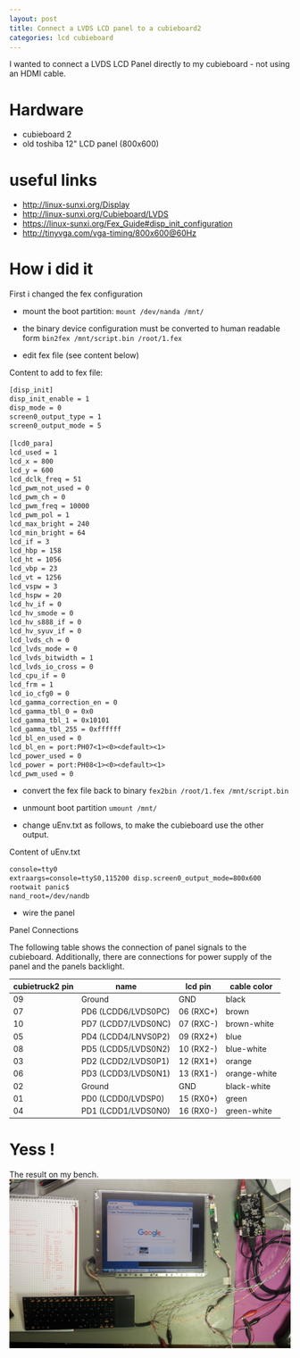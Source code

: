 ```yaml
---
layout: post
title: Connect a LVDS LCD panel to a cubieboard2
categories: lcd cubieboard
---
```



I wanted to connect a LVDS LCD Panel directly to my cubieboard - not using an HDMI cable.

# Hardware

* cubieboard 2
* old toshiba 12" LCD panel (800x600)

# useful links

* http://linux-sunxi.org/Display
* http://linux-sunxi.org/Cubieboard/LVDS
* https://linux-sunxi.org/Fex_Guide#disp_init_configuration
* http://tinyvga.com/vga-timing/800x600@60Hz

# How i did it

First i changed the fex configuration

* mount the boot partition:
`mount /dev/nanda /mnt/`

* the binary device configuration must be converted to human readable form `bin2fex /mnt/script.bin /root/1.fex`

* edit fex file (see content below)

Content to add to fex file:

    [disp_init]
    disp_init_enable = 1
    disp_mode = 0
    screen0_output_type = 1
    screen0_output_mode = 5
    
    [lcd0_para]
    lcd_used = 1
    lcd_x = 800
    lcd_y = 600
    lcd_dclk_freq = 51
    lcd_pwm_not_used = 0
    lcd_pwm_ch = 0
    lcd_pwm_freq = 10000
    lcd_pwm_pol = 1
    lcd_max_bright = 240
    lcd_min_bright = 64
    lcd_if = 3
    lcd_hbp = 158
    lcd_ht = 1056
    lcd_vbp = 23
    lcd_vt = 1256
    lcd_vspw = 3
    lcd_hspw = 20
    lcd_hv_if = 0
    lcd_hv_smode = 0
    lcd_hv_s888_if = 0
    lcd_hv_syuv_if = 0
    lcd_lvds_ch = 0
    lcd_lvds_mode = 0
    lcd_lvds_bitwidth = 1
    lcd_lvds_io_cross = 0
    lcd_cpu_if = 0
    lcd_frm = 1
    lcd_io_cfg0 = 0
    lcd_gamma_correction_en = 0
    lcd_gamma_tbl_0 = 0x0
    lcd_gamma_tbl_1 = 0x10101
    lcd_gamma_tbl_255 = 0xffffff
    lcd_bl_en_used = 0
    lcd_bl_en = port:PH07<1><0><default><1>
    lcd_power_used = 0
    lcd_power = port:PH08<1><0><default><1>
    lcd_pwm_used = 0

* convert the fex file back to binary `fex2bin /root/1.fex /mnt/script.bin`

* unmount boot partition `umount /mnt/`

* change uEnv.txt as follows, to make the cubieboard use the other output.

Content of uEnv.txt

    console=tty0
    extraargs=console=ttyS0,115200 disp.screen0_output_mode=800x600  rootwait panic$
    nand_root=/dev/nandb

* wire the panel

Panel Connections

The following table shows the connection of panel signals to the cubieboard. Additionally, there are connections for power supply of the panel and the panels backlight.

cubietruck2 pin |name                |lcd pin   |cable color
----------------|--------------------|----------|-----------
09              |Ground              |GND       |black
07              |PD6 (LCDD6/LVDS0PC) |06 (RXC+) |brown
10              |PD7 (LCDD7/LVDS0NC) |07 (RXC-) |brown-white
05              |PD4 (LCDD4/LNVS0P2) |09 (RX2+) |blue
08              |PD5 (LCDD5/LVDS0N2) |10 (RX2-) |blue-white
03              |PD2 (LCDD2/LVDS0P1) |12 (RX1+) |orange
06              |PD3 (LCDD3/LVDS0N1) |13 (RX1-) |orange-white
02              |Ground              |GND       |black-white
01              |PD0 (LCDD0/LVDSP0)  |15 (RX0+) |green
04              |PD1 (LCDD1/LVDS0N0) |16 (RX0-) |green-white
 

# Yess !
The result on my bench.
![it works](20151129_011426.jpg)

